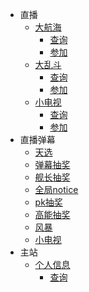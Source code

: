 - 直播
  - [大航海](bili_live/guard/README.md)
    - [查询](bili_live/guard/check.md)
    - [参加](bili_live/guard/join.md)
  - [大乱斗](bili_live/pk/README.md)
    - [查询](bili_live/pk/check.md)
    - [参加](bili_live/pk/join.md)
  - [小电视](bili_live/tv/README.md)
    - [查询](bili_live/tv/check.md)
    - [参加](bili_live/tv/join.md)
- 直播弹幕
  - [天选](bili_live_danmu/ANCHOR_LOT_START.md)
  - [弹幕抽奖](bili_live_danmu/DANMU_GIFT_LOTTERY_START.md)
  - [舰长抽奖](bili_live_danmu/GUARD_LOTTERY_START.md)
  - [全局notice](bili_live_danmu/NOTICE_MSG.md)
  - [pk抽奖](bili_live_danmu/PK_LOTTERY_START.md)
  - [高能抽奖](bili_live_danmu/RAFFLE_START.md)
  - [风暴](bili_live_danmu/SPECIAL_GIFT.md)
  - [小电视](bili_live_danmu/TV_START.md)
- 主站
  - [个人信息](bili_main/info/README.md)
    - [查询](bili_main/info/check.md)
    
